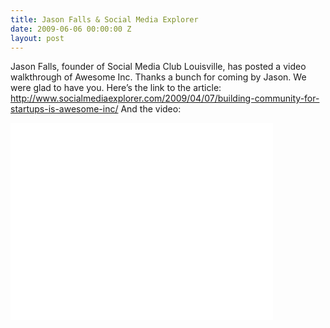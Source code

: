 ```yaml
---
title: Jason Falls & Social Media Explorer
date: 2009-06-06 00:00:00 Z
layout: post
---
```

 
<p>Jason Falls, founder of Social Media Club Louisville, has posted a video walkthrough of Awesome Inc. Thanks a bunch for coming by Jason. We were glad to have you. Here&rsquo;s the link to the article: <a href="http://www.socialmediaexplorer.com/2009/04/07/building-community-for-startups-is-awesome-inc/" target="_blank">http://www.socialmediaexplorer.com/2009/04/07/building-community-for-startups-is-awesome-inc/</a> And the video:</p>
<p><iframe frameborder="0" height="315" src="//www.youtube.com/embed/a8FHanwfOQ0" width="420"></iframe></p>
